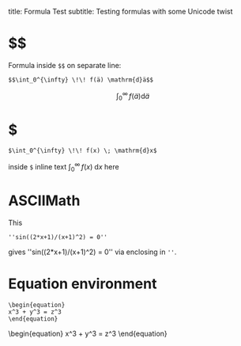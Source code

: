 title: Formula Test
subtitle: Testing formulas with some Unicode twist

# $$

Formula inside `$$` on separate line:

    $$\int_0^{\infty} \!\! f(ä) \mathrm{d}ä$$

$$\int_0^{\infty} \!\! f(ä) \mathrm{d}ä$$

# $

    $\int_0^{\infty} \!\! f(x) \; \mathrm{d}x$

inside `$` inline text $\int_0^{\infty} \!\! f(x) \; \mathrm{d}x$ here

# ASCIIMath

This

    ''sin((2*x+1)/(x+1)^2) = 0''

gives ''sin((2*x+1)/(x+1)^2) = 0'' via enclosing in `''`.

# Equation environment

    \begin{equation}
    x^3 + y^3 = z^3
    \end{equation}

\begin{equation}
x^3 + y^3 = z^3
\end{equation}

